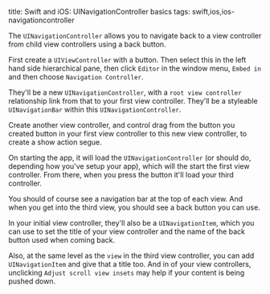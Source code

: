title: Swift and iOS: UINavigationController basics
tags: swift,ios,ios-navigationcontroller

The `UINavigationController` allows you to navigate back to a view controller from child view controllers using a back button.

First create a `UIViewController` with a button. Then select this in the left hand side hierarchical pane, then click `Editor` in the window menu, `Embed in` and then choose `Navigation Controller`.

They'll be a new `UINavigationController`, with a `root view controller` relationship link from that to your first view controller. They'll be a styleable `UINavigationBar` within this `UINavigationController`.

Create another view controller, and control drag from the button you created button in your first view controller to this new view controller, to create a show action segue.

On starting the app, it will load the `UINavigationController` (or should do, depending how you've setup your app), which will the start the first view controller. From there, when you press the button it'll load your third controller.

You should of course see a navigation bar at the top of each view. And when you get into the third view, you should see a back button you can use.

In your initial view controller, they'll also be a `UINavigationItem`, which you can use to set the title of your view controller and the name of the back button used when coming back.

Also, at the same level as the `view` in the third view controller, you can add `UINavigationItem` and give that a title too. And in of your view controllers, unclicking `Adjust scroll view insets` may help if your content is being pushed down.
